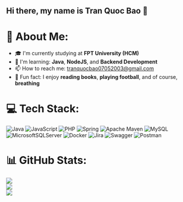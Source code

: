 ## Hi there, my name is Tran Quoc Bao 👋

# 💫 About Me:
- 🎓 I'm currently studying at **FPT University (HCM)**
- 🚀 I'm learning: **Java**, **NodeJS**, and **Backend Development**
- 📫 How to reach me: tranquocbao07052003@gmail.com
- 🎉 Fun fact: I enjoy **reading books**, **playing football**, and of course, **breathing**

# 💻 Tech Stack:
![Java](https://img.shields.io/badge/java-%23ED8B00.svg?style=for-the-badge&logo=java&logoColor=white)
![JavaScript](https://img.shields.io/badge/javascript-%23323330.svg?style=for-the-badge&logo=javascript&logoColor=%23F7DF1E)
![PHP](https://img.shields.io/badge/php-%23777BB4.svg?style=for-the-badge&logo=php&logoColor=white)
![Spring](https://img.shields.io/badge/spring-%236DB33F.svg?style=for-the-badge&logo=spring&logoColor=white)
![Apache Maven](https://img.shields.io/badge/Apache%20Maven-C71A36?style=for-the-badge&logo=Apache%20Maven&logoColor=white)
![MySQL](https://img.shields.io/badge/mysql-%2300f.svg?style=for-the-badge&logo=mysql&logoColor=white)
![MicrosoftSQLServer](https://img.shields.io/badge/Microsoft%20SQL%20Sever-CC2927?style=for-the-badge&logo=microsoft%20sql%20server&logoColor=white)
![Docker](https://img.shields.io/badge/docker-%230db7ed.svg?style=for-the-badge&logo=docker&logoColor=white)
![Jira](https://img.shields.io/badge/jira-%230A0FFF.svg?style=for-the-badge&logo=jira&logoColor=white)
![Swagger](https://img.shields.io/badge/-Swagger-%23Clojure?style=for-the-badge&logo=swagger&logoColor=white)
![Postman](https://img.shields.io/badge/Postman-FF6C37?style=for-the-badge&logo=postman&logoColor=white)

# 📊 GitHub Stats:
![](https://github-readme-stats.vercel.app/api?username=baopen753&theme=dark&hide_border=true&include_all_commits=true&count_private=false)<br/>
![](https://github-readme-streak-stats.herokuapp.com/?user=baopen753&theme=dark&hide_border=true)<br/>
![](https://github-readme-stats.vercel.app/api/top-langs/?username=baopen753&theme=dark&hide_border=true&include_all_commits=true&count_private=false&layout=compact)

